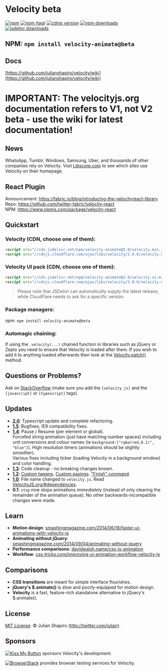 ﻿# Velocity beta

[![npm](https://img.shields.io/npm/v/velocity-animate.svg)](https://www.npmjs.com/package/velocity-animate) [![npm (tag)](https://img.shields.io/npm/v/velocity-animate/beta.svg)](https://www.npmjs.com/package/velocity-animate) [![cdnjs version](https://img.shields.io/cdnjs/v/velocity.svg)](https://cdnjs.com/libraries/velocity) [![npm downloads](https://img.shields.io/npm/dm/velocity-animate.svg)](https://www.npmjs.com/package/velocity-animate) [![jsdelivr downloads](https://data.jsdelivr.com/v1/package/npm/velocity-animate/badge)](https://www.jsdelivr.com/package/npm/velocity-animate)

## NPM: `npm install velocity-animate@beta`

## Docs
[https://github.com/julianshapiro/velocity/wiki](https://github.com/julianshapiro/velocity/wiki)

# IMPORTANT: The velocityjs.org documentation refers to V1, not V2 beta - use the wiki for latest documentation!

## News
WhatsApp, Tumblr, Windows, Samsung, Uber, and thousands of other companies rely on Velocity. Visit [Libscore.com](http://libscore.com/#$.Velocity) to see which sites use Velocity on their homepage.

## React Plugin
Announcement: https://fabric.io/blog/introducing-the-velocityreact-library<br>
Repo: https://github.com/twitter-fabric/velocity-react<br>
NPM: https://www.npmjs.com/package/velocity-react

## Quickstart
### Velocity (CDN, choose one of them):
```html
<script src="//cdn.jsdelivr.net/npm/velocity-animate@2.0/velocity.min.js"></script>
<script src="//cdnjs.cloudflare.com/ajax/libs/velocity/2.0.6/velocity.min.js"></script>
```

### Velocity UI pack (CDN, choose one of them):
```html
<script src="//cdn.jsdelivr.net/npm/velocity-animate@2.0/velocity.ui.min.js"></script>
<script src="//cdnjs.cloudflare.com/ajax/libs/velocity/2.0.6/velocity.ui.min.js"></script>
```

> Please note that JSDelivr can automatically supply the latest release, while CloudFlare needs to ask for a specific version.

### Package managers:
_npm:_ `npm install velocity-animate@beta`

### Automagic chaining:

If using the `.velocity(...)` chained function in libraries such as jQuery or Zepto you need to ensure that Velocity is loaded after them. If you wish to add it to anything loaded afterwards then look at the [Velocity.patch()](https://github.com/julianshapiro/velocity/wiki/Advanced---Patch) method.

## Questions or Problems?
Ask on [StackOverflow](http://stackoverflow.com/tags/velocity.js) (make sure you add the `[velocity.js]` and the `[javascript]` or `[typescript]` tags).

## Updates
- **[2.0](https://github.com/julianshapiro/velocity/compare/1.5.0...2.0.6)**: Typescript update and complete refactoring.
- **[1.5](https://github.com/julianshapiro/velocity/compare/1.4.0...1.5.0)**: Bugfixes, IE9 compatibility fixes.
- **[1.4](https://github.com/julianshapiro/velocity/compare/1.3.0...1.4.0)**: Pause / Resume (per element or global).<br>
Forcefed string animation (just have matching number spaces) including unit conversions and colour names (ie `background:["rgba(red,0.1)", "blue"]`).
High resolution timers (animations should be slightly smoother).<br>
Various fixes including ticker (loading Velocity in a background window) and color handling.
- **[1.3](https://github.com/julianshapiro/velocity/compare/1.2.0...1.3.0)**: Code cleanup - no breaking changes known.
- **[1.2](https://github.com/julianshapiro/velocity/compare/1.1.0...1.2.0)**: [Custom tweens](http://VelocityJS.org/#progress). [Custom easings](http://VelocityJS.org/#easing). ["Finish" command](http://VelocityJS.org/#finish).
- **[1.0](https://github.com/julianshapiro/velocity/compare/0.1.0...1.0.0)**: File name changed to `velocity.js`. Read [VelocityJS.org/#dependencies](http://VelocityJS.org/#dependencies).
- **0.1**: `stop` now stops animations *immediately* (instead of only clearing the remainder of the animation queue). No other backwards-incompatible changes were made.

## Learn
- **Motion design**: [smashingmagazine.com/2014/06/18/faster-ui-animations-with-velocity-js](http://smashingmagazine.com/2014/06/18/faster-ui-animations-with-velocity-js)
- **Animating without jQuery**: [smashingmagazine.com/2014/09/04/animating-without-jquery](http://www.smashingmagazine.com/2014/09/04/animating-without-jquery/)
- **Performance comparisons**: [davidwalsh.name/css-js-animation](http://davidwalsh.name/css-js-animation)
- **Workflow**: [css-tricks.com/improving-ui-animation-workflow-velocity-js](http://css-tricks.com/improving-ui-animation-workflow-velocity-js)

## Comparisons
- **CSS transitions** are meant for simple interface flourishes.
- **jQuery's $.animate()** is slow and poorly-equipped for motion design.
- **Velocity** is a fast, feature-rich standalone alternative to jQuery's $.animate().

## License
[MIT License](LICENSE.md). © Julian Shapiro (http://twitter.com/julian).

## Sponsors

[![Kiss My Button](https://presskit.kissmybutton.gr/logos/kissmybutton-logo-small.png)](https://kissmybutton.gr)  sponsors Velocity's development.

[![BrowserStack](https://raw.githubusercontent.com/julianshapiro/velocity/master/.github/browserstack-logo-182x96.png)](https://browserstack.com/)  provides browser testing services for Velocity.
